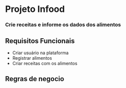 
# Projeto Infood

### Crie receitas e informe os dados dos alimentos



## Requisitos Funcionais

* Criar usuário na plataforma
* Registrar alimentos
* Criar receitas com os alimentos


## Regras de negocio 